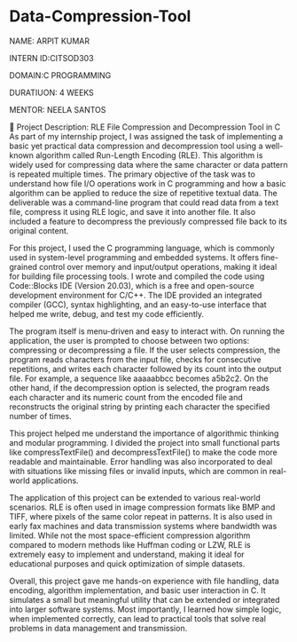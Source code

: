 # Data-Compression-Tool

NAME: ARPIT KUMAR

INTERN ID:CITSOD303

DOMAIN:C PROGRAMMING

DURATIUON: 4 WEEKS

MENTOR: NEELA SANTOS 

📄 Project Description: RLE File Compression and Decompression Tool in C
As part of my internship project, I was assigned the task of implementing a basic yet practical data compression and decompression tool using a well-known algorithm called Run-Length Encoding (RLE). This algorithm is widely used for compressing data where the same character or data pattern is repeated multiple times. The primary objective of the task was to understand how file I/O operations work in C programming and how a basic algorithm can be applied to reduce the size of repetitive textual data. The deliverable was a command-line program that could read data from a text file, compress it using RLE logic, and save it into another file. It also included a feature to decompress the previously compressed file back to its original content.

For this project, I used the C programming language, which is commonly used in system-level programming and embedded systems. It offers fine-grained control over memory and input/output operations, making it ideal for building file processing tools. I wrote and compiled the code using Code::Blocks IDE (Version 20.03), which is a free and open-source development environment for C/C++. The IDE provided an integrated compiler (GCC), syntax highlighting, and an easy-to-use interface that helped me write, debug, and test my code efficiently.

The program itself is menu-driven and easy to interact with. On running the application, the user is prompted to choose between two options: compressing or decompressing a file. If the user selects compression, the program reads characters from the input file, checks for consecutive repetitions, and writes each character followed by its count into the output file. For example, a sequence like aaaaabbcc becomes a5b2c2. On the other hand, if the decompression option is selected, the program reads each character and its numeric count from the encoded file and reconstructs the original string by printing each character the specified number of times.

This project helped me understand the importance of algorithmic thinking and modular programming. I divided the project into small functional parts like compressTextFile() and decompressTextFile() to make the code more readable and maintainable. Error handling was also incorporated to deal with situations like missing files or invalid inputs, which are common in real-world applications.

The application of this project can be extended to various real-world scenarios. RLE is often used in image compression formats like BMP and TIFF, where pixels of the same color repeat in patterns. It is also used in early fax machines and data transmission systems where bandwidth was limited. While not the most space-efficient compression algorithm compared to modern methods like Huffman coding or LZW, RLE is extremely easy to implement and understand, making it ideal for educational purposes and quick optimization of simple datasets.

Overall, this project gave me hands-on experience with file handling, data encoding, algorithm implementation, and basic user interaction in C. It simulates a small but meaningful utility that can be extended or integrated into larger software systems. Most importantly, I learned how simple logic, when implemented correctly, can lead to practical tools that solve real problems in data management and transmission.

